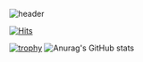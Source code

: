 ![header](https://capsule-render.vercel.app/api?type=Slice&color=auto&height=100&section=header&text=Welcome%20to%20ppunikim&fontSize=70)

[![Hits](https://hits.seeyoufarm.com/api/count/incr/badge.svg?url=https://github.com/ppunikim)](https://hits.seeyoufarm.com)      

[![trophy](https://github-profile-trophy.vercel.app/?username=ppunikim&theme=onedark)](https://github.com/ryo-ma/github-profile-trophy)
![Anurag's GitHub stats](https://github-readme-stats.vercel.app/api?username=ppunikim&theme=dark&show_icons=true)